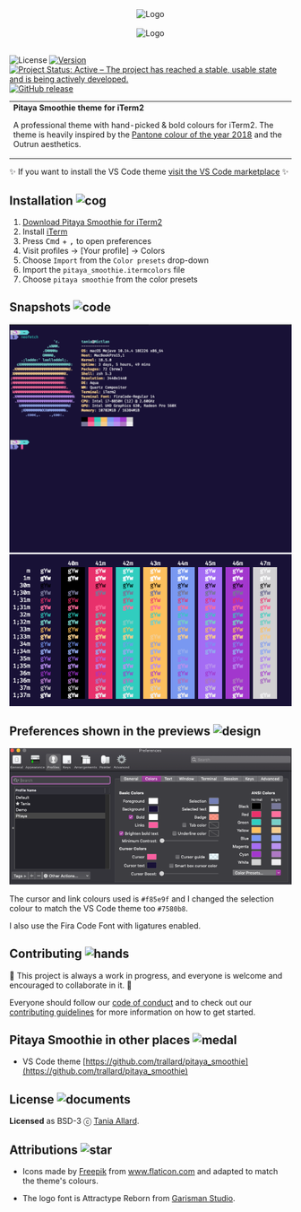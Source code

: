 <div align="center">
 <img alt="Logo" src="https://github.com/trallard/pitaya_smoothie/blob/master/images/logos/logo_squared.png?raw=true" width="250" />
</div>
<br>

<div align="center">
 <img alt="Logo" src="https://github.com/trallard/pitaya_smoothie/blob/master/images/logos/wording.png?raw=true" width="400" />
</div>
<br>

![License](https://img.shields.io/badge/License-BSD%203--Clause-gray.svg?colorA=2D2A56&colorB=7A76C2&style=flat.svg)
[![Version](https://vsmarketplacebadge.apphb.com/version/trallard.pitaya-smoothie.svg?subject=Pitaya%20Smoothie&colorA=2D2A56&colorB=7A76C2&style=flat.svg)](https://marketplace.visualstudio.com/items?itemName=trallard.pitaya-smoothie)
[![Project Status: Active – The project has reached a stable, usable state and is being actively developed.](https://www.repostatus.org/badges/latest/active.svg)](https://www.repostatus.org/#active)
[![GitHub release](https://img.shields.io/github/release/trallard/pitaya-smoothie-iterm.svg?subject=Pitaya%20Smoothie&colorA=2D2A56&colorB=7A76C2&style=flat.svg)](https://GitHub.com//trallard/pitaya-smoothie-iterm/releases/)

<table width='100%' align="center">
 <tr>
 <td align='left' width='100%' colspan='2'>
 <b>Pitaya Smoothie theme for iTerm2 </b>

 A professional theme with hand-picked & bold colours for iTerm2. The theme is heavily inspired by the <a href="https://www.pantone.com/color-intelligence/color-of-the-year/color-of-the-year-2018">Pantone colour of the year 2018</a> and the Outrun aesthetics.
 </td>
</table>

:sparkles: If you want to install the VS Code theme [visit the VS Code marketplace](https://marketplace.visualstudio.com/items?itemName=trallard.pitaya-smoothie&WT.mc_id=pitaya_smoothie-github-taallard) :sparkles:

## Installation <img alt="cog" src="https://github.com/trallard/pitaya_smoothie/blob/master/images/icons/settings.png?raw=true" width="50"/>

1. [Download Pitaya Smoothie for iTerm2]()
2. Install [iTerm](https://www.iterm2.com/)
3. Press <kbd>Cmd</kbd> + <kbd>,</kbd> to open preferences
4. Visit profiles -> [Your profile] -> Colors
5. Choose `Import` from the `Color presets` drop-down
6. Import the `pitaya_smoothie.itermcolors` file
7. Choose `pitaya smoothie` from the color presets

## Snapshots <img alt="code" src="https://github.com/trallard/pitaya_smoothie/blob/master/images/icons/code.png" width="50" />

<div align="center">
<img src="./assets/terminal.png" alt='terminal snapshot'/>

<img src="./assets/terminal2.png" alt='terminal colour scheme'/>

</div>

## Preferences shown in the previews <img alt="design" src="https://github.com/trallard/pitaya_smoothie/blob/master/images/icons/design.png" width="50" />

![preferences](assets/preferences.png)

The cursor and link colours used is `#f85e9f` and I changed the selection colour to match the VS Code theme too `#7580b8`.

I also use the Fira Code Font with ligatures enabled.

## Contributing <img alt="hands" src="https://github.com/trallard/pitaya_smoothie/blob/master/images/icons/teamwork.png" width="50" />

🚧 This project is always a work in progress, and everyone is welcome and encouraged to collaborate in it. 🚧

Everyone should follow our [code of conduct](./CODE_OF_CONDUCT.md) and to check out our [contributing guidelines](CONTRIBUTING.md) for more information on how to get started.

<!-- TODO: add snapshots -->

## Pitaya Smoothie in other places <img alt="medal" src="https://github.com/trallard/pitaya_smoothie/blob/master/images/icons/title.png" width="50" />

- VS Code theme [https://github.com/trallard/pitaya_smoothie](https://github.com/trallard/pitaya_smoothie)

## License <img alt="documents" src="https://github.com/trallard/pitaya_smoothie/blob/master/images/icons/archives.png" width="50" />

**Licensed** as BSD-3 ⓒ [Tania Allard](https://bitsandchips.me/).

## Attributions <img alt="star" src="https://github.com/trallard/pitaya_smoothie/blob/master/images/icons/favorite.png" width="50" />

- Icons made by <a href="https://www.flaticon.com/authors/freepik" title="Freepik">Freepik</a> from <a href="https://www.flaticon.com/" title="Flaticon">www.flaticon.com</a> and adapted to match the theme's colours.

- The logo font is Attractype Reborn from [Garisman Studio](https://befonts.com/designer/garisman-studio).
